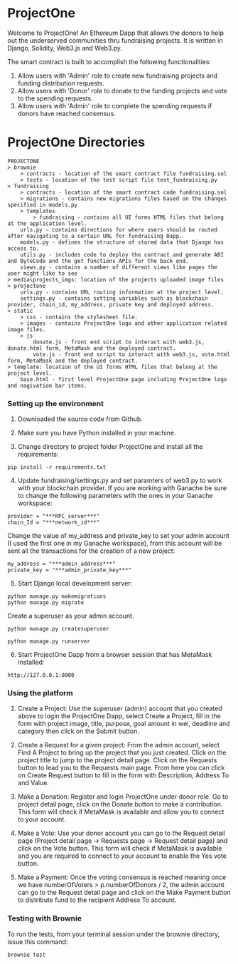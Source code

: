 # ProjectOne
Welcome to ProjectOne! An Ethereum Dapp that allows the donors to help out the underserved communities thru fundraising projects.  It is written in Django, Solidity, Web3.js and Web3.py.

The smart contract is built to accomplish the following functionalities:
1) Allow users with 'Admin' role to create new fundraising projects and funding distribution requests.
2) Allow users with 'Donor' role to donate to the funding projects and vote to the spending requests. 
3) Allow users with 'Admin' role to complete the spending requests if donors have reached consensus.

# ProjectOne Directories
```
PROJECTONE 
> brownie  
    > contracts - location of the smart contract file fundraising.sol
    > tests - location of the test script file test_fundraising.py
> fundraising 
    > contracts - location of the smart contract code fundraising.sol
    > migrations - contains new migrations files based on the changes specified in models.py
    > templates
        > fundraising - contains all UI forms HTML files that belong at the application level.
    urls.py - contains directions for where users should be routed after navigating to a certain URL for fundraising Dapp.
    models.py - defines the structure of stored data that Django has access to.
    utils.py - includes code to deploy the contract and generate ABI and ByteCode and the get functions APIs for the back end.
    views.py - contains a number of different views like pages the user might like to see
> media\projects_imgs: location of the projects uploaded image files
> projectone
    urls.py - contains URL routing information at the project level.
    settings.py - contains setting variables such as blockchain provider, chain_id, my_address, private key and deployed address.
> static
    > css - contains the stylesheet file.
    > images - contains ProjectOne logo and other application related image files.
    > js
        donate.js - front end script to interact with web3.js, donate.html form, MetaMask and the deployed contract.
        vote.js - front end script to interact with web3.js, vote.html form, MetaMask and the deployed contract.
> template: location of the UI forms HTML files that belong at the project level.
    base.html - first level ProjectOne page including ProjectOne logo and nagivation bar items.
```

### Setting up the environment
1) Downloaded the source code from Github.

2) Make sure you have Python installed in your machine.  

3) Change directory to project folder ProjectOne and install all the requirements:

```
pip install -r requirements.txt
```

4) Update fundraising/settings.py and set paramters of web3.py to work with your blockchain provider. If you are working with Ganache be sure to change the following parameters with the ones in your Ganache workspace:

```
provider = "***RPC_server***"
chain_Id = "***network_id***"
```

Change the value of my_address and private_key to set your admin account (I used the first one in my Ganache workspace), from this account will be sent all the transactions for the creation of a new project:

```
my_address = "***admin_address***"
private_key = "***admin_private_key***"
```
5) Start Django local development server:

```
python manage.py makemigrations
python manage.py migrate 
```

Create a superuser as your admin account.

```
python manage.py createsuperuser
```

```
python manage.py runserver
```

6) Start ProjectOne Dapp from a browser session that has MetaMask installed:

```
http://127.0.0.1:8000
```

### Using the platform

1) Create a Project: Use the superuser (admin) account that you created above to login the ProjectOne Dapp, select Create a Project, fill in the form with project image, title, purpose, goal amount in wei, deadline and category then click on the Submit button.

2) Create a Request for a given project: From the admin account, select Find A Project to bring up the project that you just created. Click on the project title to jump to the project detail page. Click on the Requests button to lead you to the Requests main page.  From here you can click on Create Request button to fill in the form with Description, Address To and Value.

3) Make a Donation: Register and login ProjectOne under donor role. Go to project detail page, click on the Donate button to make a contribution.  This form will check if MetaMask is available and allow you to connect to your account.

4) Make a Vote: Use your donor account you can go to the Request detail page (Project detail page -> Requests page -> Request detail page) and click on the Vote button.  This form will check if MetaMask is available and you are required to connect to your account to enable the Yes vote button.

5) Make a Payment: Once the voting consensus is reached meaning once we have numberOfVoters > p.numberOfDonors / 2, the admin account can go to the Request detail page and click on the Make Payment button to distribute fund to the recipient Address To account. 

### Testing with Brownie

To run the tests, from your terminal session under the brownie directory, issue this command:

```
brownie test
```


